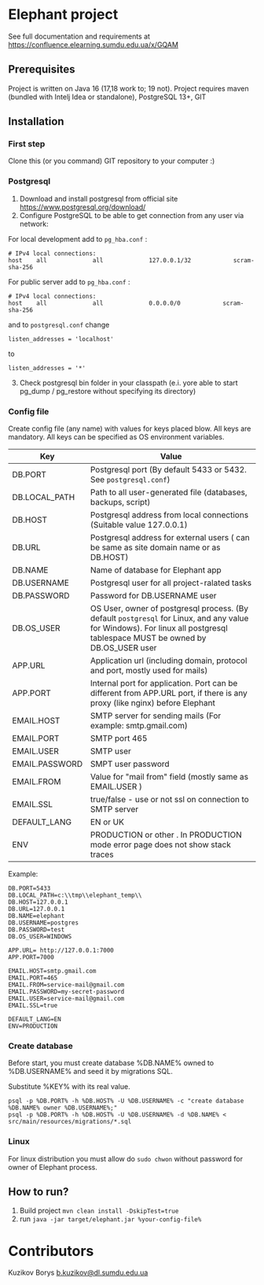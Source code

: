 # Elephant project

See full documentation and requirements at https://confluence.elearning.sumdu.edu.ua/x/GQAM

## Prerequisites

Project is written on Java 16 (17,18 work to; 19 not). Project requires maven (bundled with Intelj Idea or standalone), PostgreSQL
13+, GIT

## Installation

### First step

Clone this (or you command) GIT repository to your computer :)

### Postgresql

1. Download and install postgresql from official site https://www.postgresql.org/download/
2. Configure PostgreSQL to be able to get connection from any user via network:

For local development add to `pg_hba.conf` :

    # IPv4 local connections:
    host    all             all             127.0.0.1/32            scram-sha-256

For public server add to `pg_hba.conf` :

    # IPv4 local connections:
    host    all             all             0.0.0.0/0            scram-sha-256

and to `postgresql.conf` change

    listen_addresses = 'localhost'

to

    listen_addresses = '*'

3. Check postgresql bin folder in your classpath (e.i. yore able to start pg_dump / pg_restore without specifying its directory)

### Config file

Create config file (any name) with values for keys placed blow. All keys are mandatory. All keys can be specified as OS
environment variables.

| Key   | Value |    
|-------|-------|
|DB.PORT | Postgresql port (By default 5433 or 5432. See `postgresql.conf`)
|DB.LOCAL_PATH| Path to all user-generated file (databases, backups, script) |
|DB.HOST | Postgresql address from local connections (Suitable value 127.0.0.1) |
|DB.URL | Postgresql address for external users ( can be same as site domain name or as DB.HOST) | 
|DB.NAME | Name of database for Elephant app |
|DB.USERNAME | Postgresql user for all project-ralated tasks |
|DB.PASSWORD | Password for DB.USERNAME user | 
|DB.OS_USER| OS User, owner of postgresql process. (By default `postgresql` for Linux, and any value for Windows). For linux all postgresql tablespace MUST be owned by DB.OS_USER user|
|APP.URL| Application url (including domain, protocol and port, mostly used for mails) |
|APP.PORT| Internal port for application. Port can be different from APP.URL port, if there is any proxy (like nginx) before Elephant |  
|EMAIL.HOST|SMTP server for sending mails (For example: smtp.gmail.com)|
|EMAIL.PORT|SMTP port 465|
|EMAIL.USER|SMTP user|
|EMAIL.PASSWORD|SMPT user password |
|EMAIL.FROM|Value for "mail from" field (mostly same as EMAIL.USER )|
|EMAIL.SSL| true/false - use or not ssl on connection to SMTP server|
|DEFAULT_LANG| EN or UK|
|ENV| PRODUCTION or other . In PRODUCTION mode error page does not show stack traces |

Example:

```
DB.PORT=5433
DB.LOCAL_PATH=c:\\tmp\\elephant_temp\\
DB.HOST=127.0.0.1
DB.URL=127.0.0.1
DB.NAME=elephant
DB.USERNAME=postgres
DB.PASSWORD=test
DB.OS_USER=WINDOWS

APP.URL= http://127.0.0.1:7000
APP.PORT=7000

EMAIL.HOST=smtp.gmail.com
EMAIL.PORT=465
EMAIL.FROM=service-mail@gmail.com
EMAIL.PASSWORD=my-secret-password
EMAIL.USER=service-mail@gmail.com
EMAIL.SSL=true

DEFAULT_LANG=EN
ENV=PRODUCTION
```

### Create database

Before start, you must create database %DB.NAME% owned to %DB.USERNAME% and seed it by migrations SQL.

Substitute %KEY% with its real value.

```
psql -p %DB.PORT% -h %DB.HOST% -U %DB.USERNAME% -c "create database %DB.NAME% owner %DB.USERNAME%;"
psql -p %DB.PORT% -h %DB.HOST% -U %DB.USERNAME% -d %DB.NAME% < src/main/resources/migrations/*.sql
```

### Linux

For linux distribution you must allow do `sudo chwon` without password for owner of Elephant process.

## How to run?

1. Build project
   `mvn clean install -DskipTest=true`
2. run
   `java -jar target/elephant.jar %your-config-file%`

# Contributors

Kuzikov Borys <b.kuzikov@dl.sumdu.edu.ua>